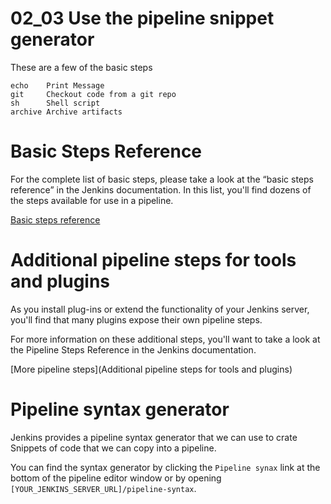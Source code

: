 # 02_03 Use the pipeline snippet generator

These are a few of the basic steps

```
echo    Print Message
git     Checkout code from a git repo
sh      Shell script
archive Archive artifacts
```

# Basic Steps Reference
For the complete list of basic steps, please take a look at the “basic steps reference” in the Jenkins documentation. In this list, you'll find dozens of the steps available for use in a pipeline.

[Basic steps reference](https://www.jenkins.io/doc/pipeline/steps/workflow-basic-steps/)

# Additional pipeline steps for tools and plugins
As you install plug-ins or extend the functionality of your Jenkins server, you'll find that many plugins expose their own pipeline steps.

For more information on these additional steps, you'll want to take a look at the Pipeline Steps Reference in the Jenkins documentation.

[More pipeline steps](Additional pipeline steps for tools and plugins)

# Pipeline syntax generator
Jenkins provides a pipeline syntax generator that we can use to crate Snippets of code that we can copy into a pipeline.

You can find the syntax generator by clicking the `Pipeline synax` link at the bottom of the pipeline editor window or by opening `[YOUR_JENKINS_SERVER_URL]/pipeline-syntax`.
